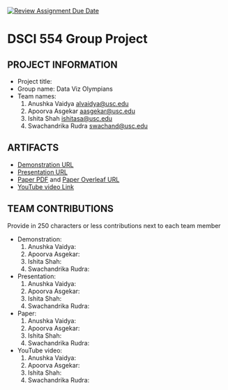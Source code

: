 [![Review Assignment Due Date](https://classroom.github.com/assets/deadline-readme-button-22041afd0340ce965d47ae6ef1cefeee28c7c493a6346c4f15d667ab976d596c.svg)](https://classroom.github.com/a/zCmYDy35)
# DSCI 554 Group Project

## PROJECT INFORMATION

- Project title:
- Group name: Data Viz Olympians
- Team names:
  1. Anushka Vaidya alvaidya@usc.edu
  2. Apoorva Asgekar aasgekar@usc.edu
  3. Ishita Shah ishitasa@usc.edu
  4. Swachandrika Rudra swachand@usc.edu

## ARTIFACTS

- [Demonstration URL](<demo-url>)
- [Presentation URL](<presentation-pdf-url>)
- [Paper PDF](<article-pdf-url>) and [Paper Overleaf URL](<overleaf-article-url>)
- [YouTube video Link](<youtube-video-url>)

## TEAM CONTRIBUTIONS

Provide in 250 characters or less contributions next to each team member
- Demonstration:
  1. Anushka Vaidya: 
  2. Apoorva Asgekar:
  3. Ishita Shah:
  4. Swachandrika Rudra:
- Presentation:
  1. Anushka Vaidya: 
  2. Apoorva Asgekar:
  3. Ishita Shah:
  4. Swachandrika Rudra: 
- Paper:
  1. Anushka Vaidya: 
  2. Apoorva Asgekar:
  3. Ishita Shah:
  4. Swachandrika Rudra:
- YouTube video:
  1. Anushka Vaidya: 
  2. Apoorva Asgekar:
  3. Ishita Shah:
  4. Swachandrika Rudra:
